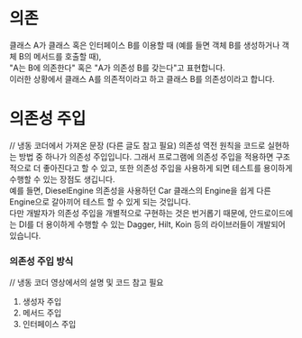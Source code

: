# 의존
클래스 A가 클래스 혹은 인터페이스 B를 이용할 때 (예를 들면 객체 B를 생성하거나 객체 B의 메서드를 호출할 때),<br>
"A는 B에 의존한다" 혹은 "A가 의존성 B를 갖는다"고 표현합니다.<br>
이러한 상황에서 클래스 A를 의존적이라고 하고 클래스 B를 의존성이라고 합니다.

# 의존성 주입
// 냉동 코더에서 가져온 문장 (다른 글도 참고 필요)
의존성 역전 원칙을 코드로 실현하는 방법 중 하나가 의존성 주입입니다. 그래서 프로그램에 의존성 주입을 적용하면 구조적으로 더 좋아진다고 할 수 있고, 또한 의존성 주입을 사용하게 되면 테스트를 용이하게 수행할 수 있는 장점도 생깁니다.<br>
예를 들면, DieselEngine 의존성을 사용하던 Car 클래스의 Engine을 쉽게 다른 Engine으로 갈아끼어 테스트 할 수 있게 되는 것입니다.<br>
다만 개발자가 의존성 주입을 개별적으로 구현하는 것은 번거롭기 때문에, 안드로이드에는 DI를 더 용이하게 수행할 수 있는 Dagger, Hilt, Koin 등의 라이브러들이 개발되어 있습니다.

### 의존성 주입 방식
// 냉동 코더 영상에서의 설명 및 코드 참고 필요
1. 생성자 주입
2. 메서드 주입
3. 인터페이스 주입
